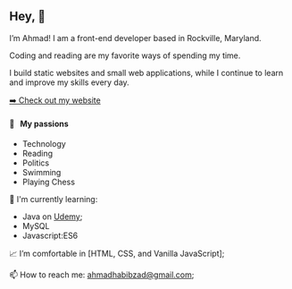 ## Hey, :wave:

I’m Ahmad! I am a front-end developer based in Rockville, Maryland.

Coding and reading are my favorite ways of spending my time.

I build static websites and small web applications, while I continue to learn and improve my skills every day.

<p><a href="https://habibzad.com/" target="_blank">➡️ Check out my website</a></p>

#### 🧡 &nbsp;&nbsp;My passions

* Technology 
* Reading
* Politics
* Swimming
* Playing Chess

:page_with_curl: I'm currently learning:
- Java on [Udemy](https://www.udemy.com/course/decoding-ap-computer-science-a/); 
- MySQL
- Javascript:ES6

📈 I’m comfortable in [HTML, CSS, and Vanilla JavaScript];

📫 How to reach me: <ahmadhabibzad@gmail.com>;
